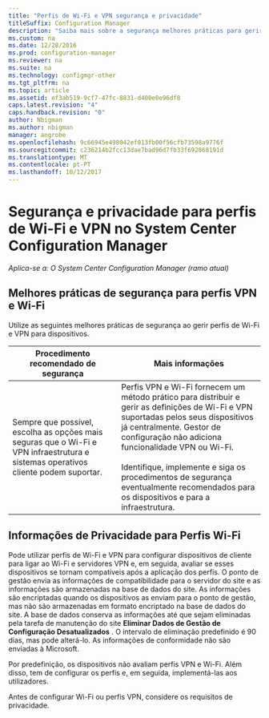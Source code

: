 ```yaml
---
title: "Perfis de Wi-Fi e VPN segurança e privacidade"
titleSuffix: Configuration Manager
description: "Saiba mais sobre a segurança melhores práticas para gerir perfis Wi-Fi e VPN para dispositivos no System Center Configuration Manager."
ms.custom: na
ms.date: 12/28/2016
ms.prod: configuration-manager
ms.reviewer: na
ms.suite: na
ms.technology: configmgr-other
ms.tgt_pltfrm: na
ms.topic: article
ms.assetid: ef3ab519-9cf7-47fc-8831-d400e0e96df8
caps.latest.revision: "4"
caps.handback.revision: "0"
author: Nbigman
ms.author: nbigman
manager: angrobe
ms.openlocfilehash: 9c66945e498042ef013fb00f56cfb73598a9776f
ms.sourcegitcommit: c236214b2fcc13dae7bad96d7fb33f692868191d
ms.translationtype: MT
ms.contentlocale: pt-PT
ms.lasthandoff: 10/12/2017
---
```

# <a name="security-and-privacy-for-wi-fi-and-vpn-profiles-in-system-center-configuration-manager"></a>Segurança e privacidade para perfis de Wi-Fi e VPN no System Center Configuration Manager

*Aplica-se a: O System Center Configuration Manager (ramo atual)*

##  <a name="security-best-practices-for-wi-fi--and-vpn-profiles"></a>Melhores práticas de segurança para perfis VPN e Wi-Fi  
 Utilize as seguintes melhores práticas de segurança ao gerir perfis de Wi-Fi e VPN para dispositivos.  

|Procedimento recomendado de segurança|Mais informações|  
|----------------------------|----------------------|  
|Sempre que possível, escolha as opções mais seguras que o Wi-Fi e VPN infraestrutura e sistemas operativos cliente podem suportar.|Perfis VPN e Wi-Fi fornecem um método prático para distribuir e gerir as definições de Wi-Fi e VPN suportadas pelos seus dispositivos já centralmente. Gestor de configuração não adiciona funcionalidade VPN ou Wi-Fi.<br /><br /> Identifique, implemente e siga os procedimentos de segurança eventualmente recomendados para os dispositivos e para a infraestrutura.|  

## <a name="privacy-information-for-wi-fi-profiles"></a>Informações de Privacidade para Perfis Wi-Fi  
 Pode utilizar perfis de Wi-Fi e VPN para configurar dispositivos de cliente para ligar ao Wi-Fi e servidores VPN e, em seguida, avaliar se esses dispositivos se tornam compatíveis após a aplicação dos perfis. O ponto de gestão envia as informações de compatibilidade para o servidor do site e as informações são armazenadas na base de dados do site. As informações são encriptadas quando os dispositivos as enviam para o ponto de gestão, mas não são armazenadas em formato encriptado na base de dados do site. A base de dados conserva as informações até que sejam eliminadas pela tarefa de manutenção do site **Eliminar Dados de Gestão de Configuração Desatualizados** . O intervalo de eliminação predefinido é 90 dias, mas pode alterá-lo. As informações de conformidade não são enviadas à Microsoft.  

 Por predefinição, os dispositivos não avaliam perfis VPN e Wi-Fi. Além disso, tem de configurar os perfis e, em seguida, implementá-las aos utilizadores.  

 Antes de configurar Wi-Fi ou perfis VPN, considere os requisitos de privacidade.  
